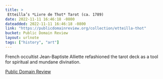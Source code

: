 ```yaml
---
title: > 
 Etteilla’s *Livre de Thot* Tarot (ca. 1789)
date: 2022-11-11 16:46:18 -0800
dateadded: 2022-11-11 16:46:18 -0800
link: "https://publicdomainreview.org/collection/etteilla-thot"
bucket: Public Domain Review
layout: urlnote
tags: ["history", "art"]
--- 
```

French occultist Jean-Baptiste Alliette refashioned the tarot deck as a tool for spiritual and mundane divination. 
 <!-- end excerpt --> 
<div class='bucket'><a class='internal-link' href='/buckets/public-domain-review'>Public Domain Review</a></div> 

